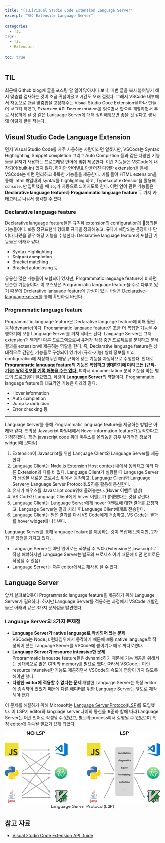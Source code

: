```yaml
---
title: "[TIL]Visual Studio Code Extension Language Server"
excerpt: "VSC Extension Language Server"

categories:
  - TIL
tags:
  - TIL
  - Extension

toc: true
---
```


## TIL

최근에 Github blog에 글을 포스팅 할 일이 많아지다 보니, 매번 글을 복사 붙여넣기 해서 맞춤법 검사하는 것이 조금 귀찮아졌고 시간도 오래 걸렸다. 그래서 VSCode 내부에서 자동으로 한글 맞춤법을 교정해주는 Visual Studio Code Extension을 하나 만들어 보고자 하였고, Extension API Documentation을 읽으면서 앞으로 개발하면서 주로 사용하게 될 것 같은 Language Server에 대해 정리해놓으면 좋을 것 같다고 생각돼 이렇게 글을 적는다.

## Visual Studio Code Language Extension

먼저 Visual Studio Code를 자주 사용하는 사람이라면 알겠지만, VSCode는 Syntax Highlighting, Snippet completion 그리고 Auto Completion 등과 같은 다양한 기능들을 유저가 사용하는 프로그래밍 언어에 맞춰 제공한다. 이런 기능들은 VSCode에 내장되어(built-in) 있지 않다. 하지만 언어별로 만들어진 다양한 extension을 통해 VSCode는 이런 편리하고 똑똑한 기능들을 제공한다. 예를 들어 HTML extension을 통해 .html 파일내의 syntax를 highlighting 하고, Typescript extension을 활용해 `console.`만 입력했을 때 `log`가 자동으로 띄어지도록 한다. 이런 언어 관련 기능들은 **Declarative language feature**과 **Programmatic language feature** 두 가지 카테고리로 나눠서 생각할 수 있다.

### Declarative language feature

Declarative language feature들은 규칙이 extension의 configuration에 정의된 기능들이다. 보통 정규표현식 형태로 규칙을 정의해놓고, 규칙에 해당되는 문장이나 단어나 나왔을 경우 해당 기능을 수행한다. Declarative language feature에 포함된 기능들은 아래와 같다.

- Syntax Highlighting
- Snippet completion
- Bracket matching
- Bracket autoclosing 등

유용한 많은 기능들이 포함되어 있지만, Programmatic language feature에 비하면 단순한 기능들이다. 이 포스팅은 Programmatic language feature을 주로 다루고 있기 때문에 Declarative language feature에 관심이 있는 사람은 [Declarative-language-server](https://code.visualstudio.com/api/language-extensions/overview#declarative-language-features)를 통해 확인하길 바란다.

### Programmatic language feature

Programmatic language feature은 Declarative language feature에 비해 훨씬 동적(dynamic)이다. Programmatic language feature은 조금 더 복잡한 기능을 수행하기에 보통 Language Server를 거쳐 서비스 된다. Language Server는 그저 extension과 별개인 다른 프로그램으로써 유저가 작성 중인 프로젝트를 분석하고 분석 결과를 extension에 제공하는 역할을 한다. 즉, Declarative language feature은 상대적으로 간단한 기능들로 구성되어 있기에 (규칙-기능) 쌍의 정보를 미리 configuration에 저장해두면 해당 규칙에 맞는 기능을 자동적으로 수행한다. 반대로 **<u>Programmatic language feature의 기능은 복잡하고 방대하기에 미리 모든 (규칙-기능) 쌍의 정보를 기록 해놓을 수는 없다.</u>** 따라서 documentation 분석 기능을 하는 별도의 프로그램이 필요했고, 이것이 **Language Server**의 역할이다. Programmatic language feature의 대표적인 기능은 아래와 같다.

- Hover information
- Auto completion
- Jump to definition
- Error checking 등

---

Language Server를 통해 Programmatic language feature을 제공하는 방법은 아래와 같다. 편의상 Javascript 파일내에서 Hover information feature가 동작한다고 가정하겠다. (특정 javascript code 위에 마우스를 올려놓을 경우 부가적인 정보가 widget에 보여짐)

1. Extension이 Javascript를 위한 Language Client와 Language Server를 제공한다.
2. Language Client는 Node.js Extension Host context 내에서 동작하고 여타 다른 Extension과 다를 바 없다. Language Client가 실행될 때 Language Server가 생성된 새로운 프로세스 위에서 동작하고, Language Client와 Language Server는 Language Server Protocol(LSP)를 활용해 통신한다.
3. 유저가 마우스를 Javascript code위에 올려놓는다.(Hover 이벤트 발생)
4. VS Code가 Language Client에게 hover 이벤트가 발생했다는 것을 알린다.
5. Language Client는 Language Server에게 hover 이벤트에 대한 결과를 요청하고, Language Server는 결과 처리 후 Language Client에게로 전송한다.
6. Language Client는 받은 결과를 다시 VS Code에게 전송하고, VS Code는 결과를 hover widget에 나타낸다.

Language Server를 통해 language feature를 제공하는 것이 복잡해 보이지만, 2가지 큰 장점을 가지고 있다.

- Language Server는 어떤 언어로든 작성될 수 있다.(Extension은 javascript로 작성 해야하지만 Language Server는 별도의 프로세스 이기 때문에 어떤 언어로든 작성될 수 있음)
- Language Server는 다른 editor에서도 재사용 될 수 있다.

## Language Server

앞서 살펴보았듯이 Programmatic language feature을 제공하기 위해 Language Server가 필요하다. 하지만 Language Server를 적용하는 과정에서 VSCode 개발진들은 아래와 같은 3가지 문제점을 발견했다.

### Language Server의 3가지 문제점

- **Language Server가 native language로 작성되어 있는 문제**  
  VSCode는 Node.js 런타임위에서 동작하기 때문에 보통 native language로 작성되어 있는 Language Server를 VSCode에 붙이기가 매우 까다로웠다.
- **Language Server가 resource intensive한 문제**  
  Programmatic language feature들은 dynamic하기 때문에 기능 제공을 위해서는 상대적으로 많은 CPU와 memory를 필요로 했다. 따라서 VSCode는 이런 resource intensive한 기능도 제공하면서 VSCode의 속도에 영향이 가지 않도록 해야만 했다.
- **다양한 editor에 적용할 수 없다는 문제**
  개발한 Language Server는 특정 editor에 종속되어 있었기 때문에 다른 에디터를 위한 Language Server는 별도로 제작해야 했다.

이 문제를 해결하기 위해 Microsoft는 [Language Server Protocol(LSP)](https://microsoft.github.io/language-server-protocol)를 도입했다. 이 LSP가 editor와 language server 사이의 통신을 표준화 함에 따라 Language Server는 어떤 언어로 작성될 수 있었고, 별도의 process에서 실행될 수 있었으며 특정 editor에 종속될 필요가 없게 되었다.

<center>
<img src="/assets/images/lsp-languages-editors.png">
<figcaption>Language Server Protocol(LSP)</figcaption></center>

## 참고 자료

- [Visual Studio Code Extension API Guide](https://code.visualstudio.com/api)
